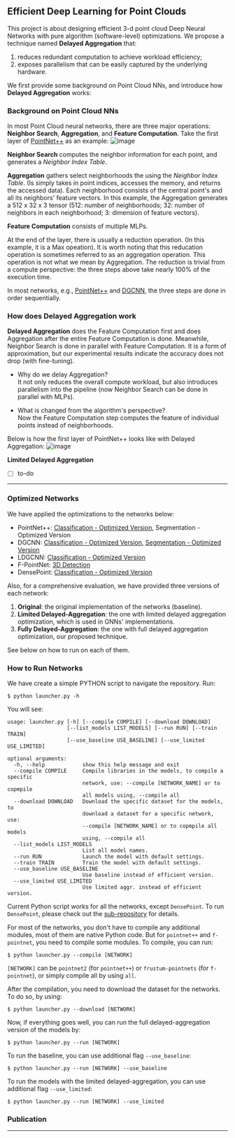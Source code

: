 ## Efficient Deep Learning for Point Clouds
This project is about designing efficient 3-d point cloud Deep Neural Networks with pure algorithm (software-level) optimizations. We propose a technique named **Delayed Aggregation** that:
1. reduces redundant computation to achieve workload efficiency; 
2. exposes parallelism that can be easily captured by the underlying hardware.

We first provide some background on Point Cloud NNs, and introduce how **Delayed Aggregation** works: 

### Background on Point Cloud NNs
In most Point Cloud neural networks, there are three major operations: **Neighbor Search**, **Aggregation**, and **Feature Computation**.
Take the first layer of [PointNet++](https://github.com/charlesq34/pointnet2) as an example: 
![image](https://user-images.githubusercontent.com/19209239/86542069-20c5b100-bee0-11ea-9f63-5eb19cdaf63c.png)

**Neighbor Search** computes the neighbor information for each point, and generates a *Neighbor Index Table*. 

**Aggregation** gathers select neighborhoods the using the *Neighbor Index Table*. (Is simply takes in point indices, accesses the memory, and returns the accessed data). Each neighborhood consists of the central point's and all its neighbors' feature vectors. In this example, the Aggregation generates a 512 x 32 x 3 tensor (512: number of neighborhoods; 32: number of neighbors in each neighborhood; 3: dimension of feature vectors). 

**Feature Computation** consists of multiple MLPs. 

At the end of the layer, there is usually a reduction operation. (In this example, it is a Max opeation). It is worth noting that this reducation operation is sometimes referred to as an aggregation operation. This operation is not what we mean by Aggregation. The reduction is trivial from a compute perspective: the three steps above take nearly 100% of the execution time. 

In most networks, e.g., [PointNet++](https://github.com/charlesq34/pointnet2) and [DGCNN](https://github.com/WangYueFt/dgcnn), the three steps are done in order sequentially.

### How does Delayed Aggregation work

**Delayed Aggregation** does the Feature Computation first and does Aggregation after the entire Feature Computation is done. Meanwhile, Neighbor Search is done in parallel with Feature Computation. It is a form of approximation, but our experimental results indicate the accuracy does not drop (with fine-tuning). 
- Why do we delay Aggregation? </br>
It not only reduces the overall compute workload, but also introduces parallelism into the pipeline (now Neighbor Search can be done in parallel with MLPs). 

- What is changed from the algorithm's perspective?</br> 
Now the Feature Computation step computes the feature of individual points instead of neighborhoods.

Below is how the first layer of PointNet++ looks like with Delayed Aggregation: 
![image](https://user-images.githubusercontent.com/19209239/86542082-32a75400-bee0-11ea-82ce-dacac1fc8812.png) 

**Limited Delayed Aggregation**
- [ ] to-do
------------------

### Optimized Networks
We have applied the optimizations to the networks below:

- PointNet++: [Classification - Optimized Version](https://github.com/horizon-research/Efficient-Deep-Learning-for-Point-Clouds/tree/master/Networks/pointnet2), Segmentation - Optimized Version
- DGCNN: [Classification - Optimized Version](https://github.com/horizon-research/Efficient-Deep-Learning-for-Point-Clouds/tree/master/Networks/dgcnn), [Segmentation - Optimized Version](https://github.com/horizon-research/Efficient-Deep-Learning-for-Point-Clouds/tree/master/Networks/dgcnn/part_seg)
- LDGCNN: [Classification - Optimized Version](https://github.com/horizon-research/Efficient-Deep-Learning-for-Point-Clouds/tree/master/Networks/ldgcnn)
- F-PointNet: [3D Detection](https://github.com/horizon-research/Efficient-Deep-Learning-for-Point-Clouds/tree/master/Networks/frustum-pointnets)
- DensePoint: [Classification - Optimized Version](https://github.com/horizon-research/Efficient-Deep-Learning-for-Point-Clouds/tree/master/Networks/DensePoint)

Also, for a comprehensive evaluation, we have provided three versions of each network: 
1. **Original**: the original implementation of the networks (baseline).
2. **Limited Delayed-Aggregation**: the one with limited delayed aggregation optimization, which is used in GNNs' implementations.
3. **Fully Delayed-Aggregation**: the one with full delayed aggregation optimization, our proposed technique.

See below on how to run on each of them. 

### How to Run Networks
We have create a simple PYTHON script to navigate the repository. Run:
```
$ python launcher.py -h
```
You will see:
```                    
usage: launcher.py [-h] [--compile COMPILE] [--download DOWNLOAD]
                   [--list_models LIST_MODELS] [--run RUN] [--train TRAIN]
                   [--use_baseline USE_BASELINE] [--use_limited USE_LIMITED]

optional arguments:
  -h, --help            show this help message and exit
  --compile COMPILE     Compile libraries in the models, to compile a specific
                        network, use: --compile [NETWORK_NAME] or to copmpile
                        all models using, --compile all
  --download DOWNLOAD   Download the specific dataset for the models, to
                        download a dataset for a specific network, use:
                        --compile [NETWORK_NAME] or to copmpile all models
                        using, --compile all
  --list_models LIST_MODELS
                        List all model names.
  --run RUN             Launch the model with default settings.
  --train TRAIN         Train the model with default settings.
  --use_baseline USE_BASELINE
                        Use baseline instead of efficient version.
  --use_limited USE_LIMITED
                        Use limited aggr. instead of efficient version.
```
Current Python script works for all the networks, except `DensePoint`. To run `DensePoint`, please check out the [sub-repository](https://github.com/horizon-research/Efficient-Deep-Learning-for-Point-Clouds/tree/master/Networks/DensePoint) for details.

For most of the networks, you don't have to compile any additional modules, most of them are native Python code. But for `pointnet++` and `f-pointnet`, you need to compile some modules. To compile, you can run:
```
$ python launcher.py --compile [NETWORK]
```
`[NETWORK]` can be `pointnet2` (for `pointnet++`) or `frustum-pointnets` (for `f-pointnet`), or simply compile all by using `all`.

After the compilation, you need to download the dataset for the networks. To do so, by using:
```
$ python launcher.py --download [NETWORK]
```

Now, if everything goes well, you can run the full delayed-aggregation version of the models by:
```
$ python launcher.py --run [NETWORK]
```
To run the baseline, you can use additional flag `--use_baseline`:
```
$ python launcher.py --run [NETWORK] --use_baseline
```
To run the models with the limited delayed-aggregation, you can use additional flag `--use_limited`:
```
$ python launcher.py --run [NETWORK] --use_limited
```


### Publication ###
------------------
